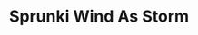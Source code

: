 ---
slug: sprunki-wind-as-storm-2508
title: Sprunki Wind As Storm
description: "Sprunki Wind As Storm is an exciting online game. Play for free directly in your browser!"
icon: /images/popular_mods/Sprunki Wind As Storm.png
url: https://wowtbc.net/sprunkin/wind-storm/index.html
previewImage: /images/popular_mods/Sprunki Wind As Storm.png
type: popular mods

# SEO配置
seo:
  title: "Sprunki Wind As Storm - Play Free Online Game | Fun Browser Games"
  description: "Sprunki Wind As Storm - Play this fun online game for free in your browser. No download required!"
  ogImage: "/images/popular_mods/Sprunki Wind As Storm.png"
  keywords: "sprunki-wind-as-storm-2508, online game, browser game, free game, popular mods game, play online"

videoUrls:
  - https://www.youtube.com/embed/example1
  - https://www.youtube.com/embed/example2

whyPlay:
  title: "Why Play Sprunki Wind As Storm?"
  items:
    - "Immersive Gameplay: Sprunki Wind As Storm offers an engaging and immersive gaming experience that will keep you entertained for hours"
    - "Challenging Levels: Test your skills with increasingly difficult challenges and obstacles"
    - "Beautiful Graphics: Enjoy stunning visuals and smooth animations that bring the game world to life"
    - "Regular Updates: New content and features are added regularly to keep the game fresh and exciting"
    - "Free to Play: Experience all the fun without spending a penny"
    - "Community Features: Connect with other players, share strategies, and compete for high scores"
    - "Cross-Platform: Play on any device with a web browser, no downloads required"

features:
  title: "Key Features of Sprunki Wind As Storm"
  image: "/images/popular_mods/Sprunki Wind As Storm.png"
  items:
    - "Intuitive Controls: Easy to learn controls make Sprunki Wind As Storm accessible for players of all skill levels"
    - "Multiple Game Modes: Enjoy various gameplay options that provide different challenges and experiences"
    - "Character Customization: Personalize your gaming experience with unique characters and items"
    - "Achievement System: Complete special tasks to earn rewards and recognition"
    - "Leaderboards: Compete with players worldwide and see who can achieve the highest scores"

characteristics:
  title: "Game Characteristics"
  image: "/images/popular_mods/Sprunki Wind As Storm.png"
  items:
    - "Genre: Popular mods game with elements of strategy and skill"
    - "Difficulty: Suitable for both casual gamers and those seeking a challenge"
    - "Play Time: Quick sessions or extended gameplay, depending on your preference"
    - "Art Style: Vibrant and engaging visuals that enhance the gaming experience"
    - "Sound Design: Immersive audio that complements the gameplay perfectly"

info: "Sprunki Wind As Storm is an exciting online game that offers players a unique and engaging gaming experience. With its intuitive controls, stunning visuals, and challenging gameplay, Sprunki Wind As Storm provides hours of entertainment for players of all ages and skill levels. Whether you're looking for a quick gaming session during a break or an extended play session, Sprunki Wind As Storm delivers an immersive experience that will keep you coming back for more. The game features multiple levels of increasing difficulty, ensuring that players are constantly challenged as they progress. With regular updates adding new content and features, Sprunki Wind As Storm remains fresh and exciting, providing endless entertainment options for its growing community of players."

howToPlayIntro: "Welcome to Sprunki Wind As Storm! This guide will walk you through the basics and help you master the game. Whether you're a beginner or looking to improve your skills, these tips and instructions will enhance your gaming experience."

howToPlaySteps:
  - title: "Getting Started"
    description: "Begin your Sprunki Wind As Storm adventure by familiarizing yourself with the controls. Use your keyboard or mouse to navigate through the game interface. The tutorial will guide you through the basic mechanics and help you understand the objectives."
  - title: "Understanding the Objectives"
    description: "In Sprunki Wind As Storm, your main goal is to progress through levels by completing specific objectives. Each level presents unique challenges that require different strategies and approaches."
  - title: "Mastering the Controls"
    description: "Practice using the controls to improve your precision and reaction time. Sprunki Wind As Storm requires quick reflexes and strategic thinking to overcome obstacles and defeat opponents."
  - title: "Utilizing Power-ups"
    description: "Collect power-ups throughout the game to enhance your abilities and overcome difficult challenges. Each power-up offers unique advantages that can be crucial for success."
  - title: "Developing Strategies"
    description: "As you progress in Sprunki Wind As Storm, develop effective strategies for different scenarios. Analyze patterns, anticipate challenges, and adapt your approach to maximize your performance."

faq:
  title: "Frequently Asked Questions about Sprunki Wind As Storm"
  items:
    - question: "Is Sprunki Wind As Storm free to play?"
      answer: "Yes, Sprunki Wind As Storm is completely free to play directly in your web browser. No downloads or purchases are required to enjoy the full game experience."
    - question: "Can I play Sprunki Wind As Storm on mobile devices?"
      answer: "Yes, Sprunki Wind As Storm is optimized for both desktop and mobile play. You can enjoy the game on any device with a web browser and internet connection."
    - question: "Are there any in-game purchases?"
      answer: "While Sprunki Wind As Storm is free to play, there may be optional in-game purchases available for cosmetic items or additional features that don't affect core gameplay."
    - question: "How often is Sprunki Wind As Storm updated?"
      answer: "The developers regularly update Sprunki Wind As Storm with new content, features, and improvements based on player feedback and game performance."
    - question: "Can I play Sprunki Wind As Storm offline?"
      answer: "Currently, Sprunki Wind As Storm requires an internet connection to play as it's a browser-based online game."
    - question: "Is Sprunki Wind As Storm suitable for children?"
      answer: "Yes, Sprunki Wind As Storm is designed to be family-friendly and suitable for players of all ages."
    - question: "How do I report bugs or issues?"
      answer: "If you encounter any problems while playing Sprunki Wind As Storm, you can report them through the game's support page or contact the developers directly through their website."
    - question: "Still Have Questions?"
      answer: "If you have additional questions about Sprunki Wind As Storm that aren't covered in this FAQ, please visit our support center or contact our customer service team for assistance."
---